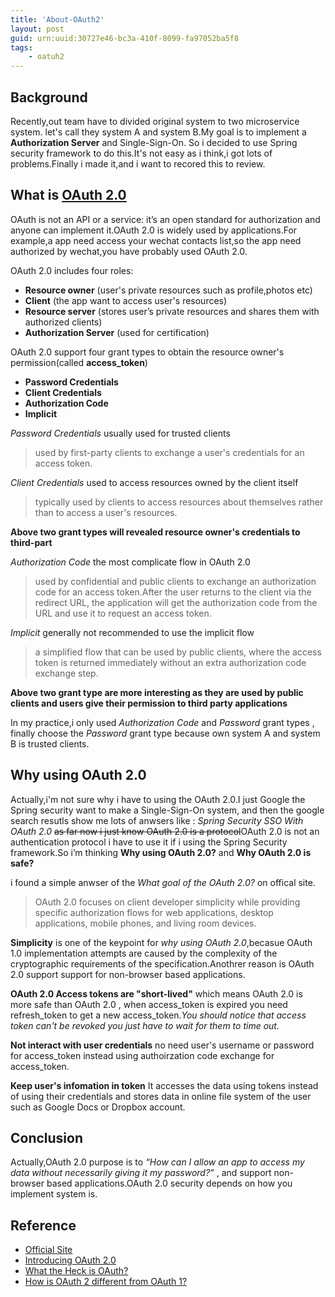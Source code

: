 ```yaml
---
title: 'About-OAuth2'
layout: post
guid: urn:uuid:30727e46-bc3a-410f-8099-fa97052ba5f8
tags:
    - oatuh2
---
```


## Background 

Recently,out team have to divided original system to two microservice system. let's call they system A and system B.My goal is to implement a **Authorization Server** and Single-Sign-On. So i decided to use Spring security framework to do this.It's not easy as i think,i got lots of problems.Finally i made it,and i want to recored this to review.

## What is [OAuth 2.0](https://oauth.net/2/) 

OAuth is not an API or a service: it’s an open standard for authorization and anyone can implement it.OAuth 2.0 is widely used by applications.For example,a app need access your wechat contacts list,so the app need authorized by wechat,you have probably used OAuth 2.0.

OAuth 2.0 includes four roles:

 -  **Resource owner** (user's private resources such as profile,photos etc)
 -  **Client** (the app want to access user's resources)
 -  **Resource server** (stores user’s private resources and shares them with authorized clients)
 -  **Authorization Server** (used for certification)

OAuth 2.0 support four grant types to obtain the resource owner's permission(called **access_token**)
 - **Password Credentials** 
 - **Client Credentials**
 - **Authorization Code**
 - **Implicit**

*Password Credentials* usually used for trusted clients
> used by first-party clients to exchange a user's credentials for an access token.

*Client Credentials* used to access resources owned by the client itself
> typically used by clients to access resources about themselves rather than to access a user's resources.

**Above two grant types will revealed resource owner's credentials to third-part**

*Authorization Code* the most complicate flow in OAuth 2.0
> used by confidential and public clients to exchange an authorization code for an access token.After the user returns to the client via the redirect URL, the application will get the authorization code from the URL and use it to request an access token.

*Implicit* generally not recommended to use the implicit flow 
>a simplified flow that can be used by public clients, where the access token is returned immediately without an extra authorization code exchange step.

**Above two grant type are more interesting as they are used by public clients and users give their permission to third party applications**

In my practice,i only used *Authorization Code* and *Password* grant types , finally choose the *Password* grant type because own system A and system B is trusted clients. 

## Why using OAuth 2.0

Actually,i'm not sure why i have to using the OAuth 2.0.I just Google the Spring security want to make a Single-Sign-On system, and then the google search resutls show me lots of anwsers like : *Spring Security SSO With OAuth 2.0* ~~as far now i just know OAuth 2.0 is a protocol~~OAuth 2.0 is not an authentication protocol i have to use it if i using the Spring Security framework.So i’m thinking **Why using OAuth 2.0?** and **Why OAuth 2.0 is safe?**

i found a simple anwser of the *What goal of the OAuth 2.0?* on offical site.

> OAuth 2.0 focuses on client developer simplicity while providing specific authorization flows for web applications, desktop applications, mobile phones, and living room devices.

**Simplicity** is one of the keypoint for *why using OAuth 2.0*,becasue OAuth 1.0 implementation attempts are caused by the complexity of the cryptographic requirements of the specification.Anothrer reason is OAuth 2.0 support support for non-browser based applications.

**OAuth 2.0 Access tokens are "short-lived"** which means OAuth 2.0 is more safe than OAuth 2.0 , when access_token is expired you need refresh_token to get a new access_token.*You should notice that access token can't be revoked you just have to wait for them to time out.*

**Not interact with user credentials** no need user's username or password for access_token instead using authoirzation code exchange for access_token.

**Keep user's infomation in token** It accesses the data using tokens instead of using their credentials and stores data in online file system of the user such as Google Docs or Dropbox account. 

## Conclusion

Actually,OAuth 2.0 purpose is to *“How can I allow an app to access my data without necessarily giving it my password?”* , and support non-browser based applications.OAuth 2.0 security depends on how you implement system is.


## Reference

 - [Official Site](https://oauth.net)
 - [Introducing OAuth 2.0](https://hueniverse.com/introducing-oauth-2-0-b5681da60ce2)
 - [What the Heck is OAuth?](https://developer.okta.com/blog/2017/06/21/what-the-heck-is-oauth)
 - [How is OAuth 2 different from OAuth 1?](https://stackoverflow.com/questions/4113934/how-is-oauth-2-different-from-oauth-1)
